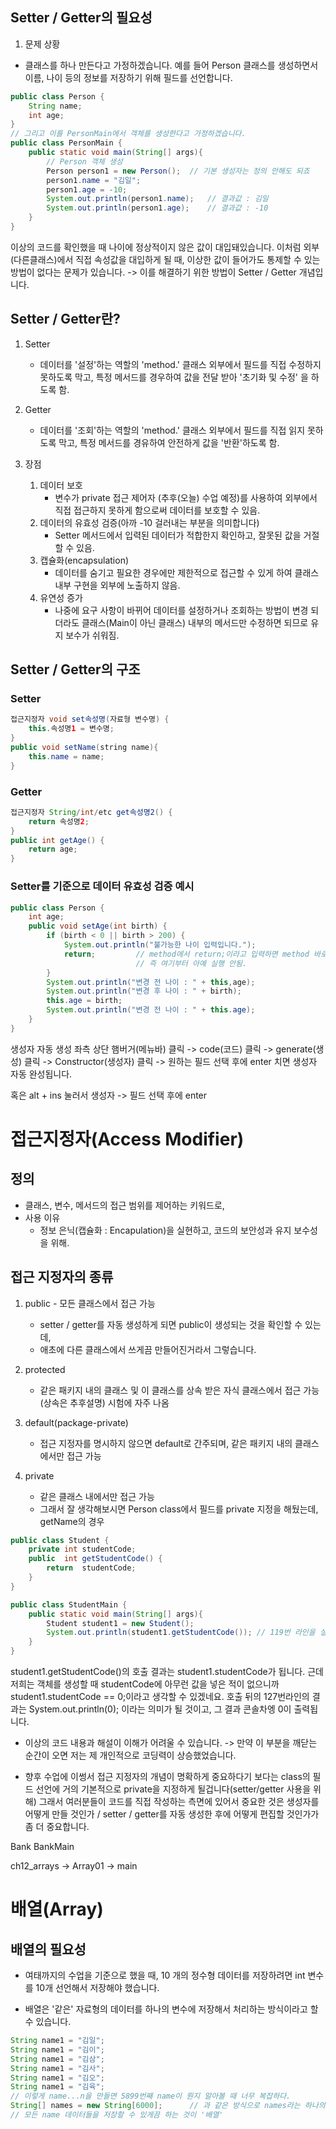 ## Setter / Getter의 필요성
1. 문제 상황
- 클래스를 하나 만든다고 가정하겠습니다. 예를 들어 Person 클래스를 생성하면서
이름, 나이 등의 정보를 저장하기 위해 필드를 선언합니다.
```java
public class Person {
    String name;
    int age;
}
// 그리고 이를 PersonMain에서 객체를 생성한다고 가정하겠습니다.
public class PersonMain {
    public static void main(String[] args){
        // Person 객체 생성
        Person person1 = new Person();  // 기본 생성자는 정의 안해도 되죠
        person1.name = "김일";
        person1.age = -10;
        System.out.println(person1.name);   // 결과값 : 김일
        System.out.println(person1.age);    // 결과값 : -10
    }
}
```
이상의 코드를 확인했을 때 나이에 정상적이지 않은 값이 대입돼있습니다. 이처럼 외부(다른클래스)에서
직접 속성값을 대입하게 될 때, 이상한 값이 들어가도 통제할 수 있는 방법이 없다는 문제가 있습니다.
    -> 이를 해결하기 위한 방법이 Setter / Getter 개념입니다.

## Setter / Getter란?
1. Setter
    - 데이터를 '설정'하는 역할의 'method.' 클래스 외부에서 필드를 직접
    수정하지 못하도록 막고, 특정 메서드를 경우하여 값을 전달 받아 '초기화 및
    수정' 을 하도록 함.
2. Getter
    - 데이터를 '조회'하는 역할의 'method.' 클래스 외부에서 필드를 직접 읽지 못하도록 막고,
    특정 메서드를 경유하여 안전하게 값을 '반환'하도록 함.

3. 장점
    1. 데이터 보호
        - 변수가 private 접근 제어자 (추후(오늘) 수업 예정)를 사용하여 외부에서
        직접 접근하지 못하게 함으로써 데이터를 보호할 수 있음.
    2. 데이터의 유효성 검증(아까 -10 걸러내는 부분을 의미합니다)
        - Setter 메서드에서 입력된 데이터가 적합한지 확인하고, 잘못된 값을 거절할 수 있음.
    3. 캡슐화(encapsulation)
       - 데이터를 숨기고 필요한 경우에만 제한적으로 접근할 수 있게 하여
       클래스 내부 구현을 외부에 노출하지 않음.
    4. 유연성 증가
        - 나중에 요구 사항이 바뀌어 데이터를 설정하거나 조회하는 방법이 변경 되더라도 
        클래스(Main이 아닌 클래스) 내부의 메서드만 수정하면 되므로 유지 보수가 쉬워짐.
## Setter / Getter의 구조
### Setter

```java
접근지정자 void set속성명(자료형 변수명) {
    this.속성명1 = 변수명;
}
public void setName(string name){
    this.name = name;
}
```

### Getter

```java
접근지정자 String/int/etc get속성명2() {
    return 속성명2;
}
public int getAge() {
    return age;
}
```

### Setter를 기준으로 데이터 유효성 검증 예시
```java
public class Person {
    int age;
    public void setAge(int birth) {
        if (birth < 0 || birth > 200) {
            System.out.println("불가능한 나이 입력입니다.");
            return;         // method에서 return;이라고 입력하면 method 바로 종료됨.
                            // 즉 여기부터 아예 실행 안됨.
        }
        System.out.println("변경 전 나이 : " + this,age);
        System.out.println("변경 후 나이 : " + birth);
        this.age = birth;
        System.out.println("변경 전 나이 : " + this.age);
    }
}

```


생성자 자동 생성
좌측 상단 햄버거(메뉴바) 클릭 -> code(코드) 클릭 -> generate(생성) 클릭
-> Constructor(생성자) 클릭 -> 원하는 필드 선택 후에 enter 치면 생성자 자동 완성됩니다.

혹은
alt + ins 눌러서 생성자 -> 필드 선택 후에 enter

# 접근지정자(Access Modifier)
## 정의
- 클래스, 변수, 메서드의 접근 범위를 제어하는 키워드로,
- 사용 이유
  - 정보 은닉(캡슐화 : Encapulation)을 실현하고, 코드의 보안성과 유지 보수성을 위해.
## 접근 지정자의 종류
1. public - 모든 클래스에서 접근 가능
   - setter / getter를 자동 생성하게 되면 public이 생성되는 것을 확인할 수 있는데,
   - 애초에 다른 클래스에서 쓰게끔 만들어진거라서 그렇습니다.

2. protected 
   - 같은 패키지 내의 클래스 및 이 클래스를 상속 받은 자식 클래스에서 접근 가능(상속은 추후설명) 시험에 자주 나옴

3. default(package-private)
    - 접근 지정자를 명시하지 않으면 default로 간주되며, 같은 패키지 내의 클래스에서만 접근 가능

4. private
    - 같은 클래스 내에서만 접근 가능
    - 그래서 잘 생각해보시면 Person class에서 필드를 private 지정을 해뒀는데, getName의 경우
```java
public class Student {
    private int studentCode;
    public  int getStudentCode() {
        return  studentCode;
    }
}

public class StudentMain {
    public static void main(String[] args){
        Student student1 = new Student();
        System.out.println(student1.getStudentCode()); // 119번 라인을 실행하세요. -> studentCode가 리턴
    }
}
```
student1.getStudentCode()의 호출 결과는 student1.studentCode가 됩니다. 근데 저희는
객체를 생성할 때 studentCode에 아무런 값을 넣은 적이 없으니까
student1.studentCode == 0;이라고 생각할 수 있겠네요.
호출 뒤의 127번라인의 결과는 System.out.println(0); 이라는 의미가 될 것이고,
그 결과 콘솔차엥 0이 출력됩니다.

- 이상의 코드 내용과 해설이 이해가 어려울 수 있습니다. -> 만약 이 부분을 깨닫는 순간이 오면 저는 제 개인적으로
  코딩력이 상승했었습니다.


- 향후 수업에 이썽서 접근 지정자의 개념이 명확하게 중요하다기 보다는
class의 필드 선언에 거의 기본적으로 private을 지정하게 될겁니다(setter/getter 사용을 위해)
그래서 여러분들이 코드를 직접 작성하는 측면에 있어서 중요한 것은
생성자를 어떻게 만들 것인가 / setter / getter를 자동 생성한 후에 어떻게 편집할 것인가가 좀 더 중요합니다.

Bank
BankMain


ch12_arrays -> Array01 -> main

# 배열(Array)

## 배열의 필요성
- 여태까지의 수업을 기준으로 했을 때, 10 개의 정수형 데이터를 저장하려면 int 변수를 10개
선언해서 저장해야 했습니다.

- 배열은 '같은' 자료형의 데이터를 하나의 변수에 저장해서 처리하는 방식이라고 할 수 있습니다.

```java
String name1 = "김일";
String name1 = "김이";
String name1 = "김삼";
String name1 = "김사";
String name1 = "김오";
String name1 = "김육";
// 이렇게 name...n을 만들면 5899번째 name이 뭔지 알아볼 때 너무 복잡하다.
String[] names = new String[6000];      // 과 같은 방식으로 names라는 하나의 변수 내에
// 모든 name 데이터들을 저장할 수 있게끔 하는 것이 '배열'
```
